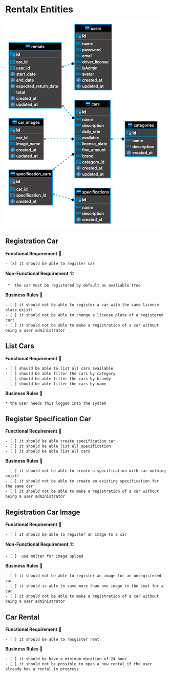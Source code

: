 # Rentalx Entities

![diagram](diagram.png)

## Registration Car

  **Functional Requirement**
  🚥

    - [x] it should be able to register car

  **Non-Functional Requirement**
    🏗

     *  the car must be registered by default as avaliable true

  **Business Rules**
    💼

    - [ ] it should not be able to register a car with the same license plate exist!
    - [ ] it should not be able to change a license plate of a registered car!
    - [ ] it should not be able to make a registration of a car without being a user administrator

## List Cars

  **Functional Requirement**
    🚥

    - [ ] should be able to list all cars available
    - [ ] should be able filter the cars by category
    - [ ] should be able filter the cars by brandy
    - [ ] should be able filter the cars by name

  **Business Rules**
    💼

    * the user needs this logged into the system

## Register Specification Car

  **Functional Requirement**
    🚥

    - [ ] it should be able create specification car
    - [ ] it should be able list all specification
    - [ ] it should be able list all cars

  <!-- **Non-Functional Requirement**
    🏗

    *   -->

  **Business Rules**
    💼

    - [ ] it should not be able to create a specification with car nothing exist!
    - [ ] it should not be able to create an existing specification for the same car!
    - [ ] it should not be able to make a registration of a car without being a user administrator

## Registration Car Image

  **Functional Requirement**
  🚥

    - [ ] it should be able to register an image to a car

  **Non-Functional Requirement**
    🏗

    - [ ]  use multer for image upload

  **Business Rules**
    💼

    - [ ] it should not be able to register an image for an unregistered car
    - [ ] it should is able to save more than one image in the seat for a car
    - [ ] it should not be able to make a registration of a car without being a user administrator

## Car Rental

  **Functional Requirement**
  🚥

    - [ ] it should be able to resgister rent
  
  <!-- **Non-Functional Requirement**
    🏗

    *   -->

  **Business Rules**
    💼

    - [ ] it should be have a minimum duration of 24 hour
    - [ ] it should not be possible to open a new rental if the user already has a rental in progress

<!-- ## Registration Car Image

  **Functional Requirement**
  🚥

    * 

  **Non-Functional Requirement**
    🏗

    *  

  **Business Rules**
    💼

    * 
   -->
